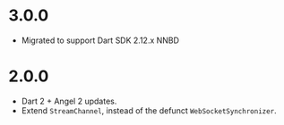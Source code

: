 # 3.0.0
* Migrated to support Dart SDK 2.12.x NNBD

# 2.0.0
* Dart 2 + Angel 2 updates.
* Extend `StreamChannel`, instead of the defunct `WebSocketSynchronizer`.